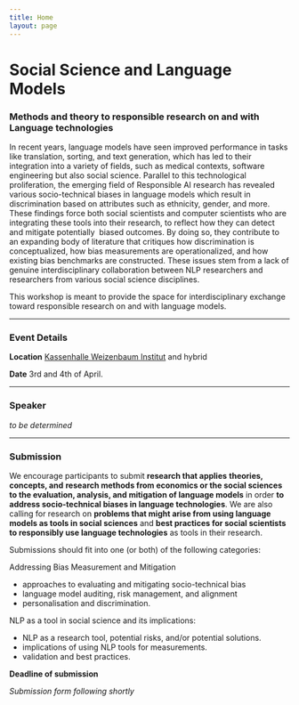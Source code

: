 ```yaml
---
title: Home
layout: page
---
```


# Social Science and Language Models 
### Methods and theory to responsible research on and with Language technologies

<p> In recent years, language models have seen improved performance in tasks like translation, sorting, and text generation, which has led to their integration into a variety of fields, such as medical contexts, software engineering but also social science. Parallel to this technological proliferation, the emerging field of Responsible AI research has revealed various socio-technical biases in language models which result in discrimination based on attributes such as ethnicity, gender, and more. These findings force both social scientists and computer scientists who are integrating these tools into their research, to reflect how they can detect and mitigate potentially  biased outcomes. By doing so, they contribute to an expanding body of literature that critiques how discrimination is conceptualized, how bias measurements are operationalized, and how existing bias benchmarks are constructed. These issues stem from a lack of genuine interdisciplinary collaboration between NLP researchers and researchers from various social science disciplines.

This workshop is meant to provide the space for interdisciplinary exchange toward responsible research on and with language models.

------

### Event Details

**Location** 
[Kassenhalle Weizenbaum Institut](https://www.weizenbaum-institut.de/) and hybrid

**Date**
3rd and 4th of April.

------
### Speaker

*to be determined*

------

### Submission

We encourage participants to submit **research that applies** **theories, concepts, and** **research methods from economics or the social sciences to the evaluation, analysis, and mitigation of language models** in order **to address socio-technical biases in language technologies**. We are also calling for research on **problems that might arise from using language models as tools in social sciences** and **best practices for social scientists to responsibly use language technologies** as tools in their research.

Submissions should fit into one (or both) of the following categories:

Addressing Bias Measurement and Mitigation

- approaches to evaluating and mitigating socio-technical bias
- language model auditing, risk management, and alignment
- personalisation and discrimination.

NLP as a tool in social science and its implications:

- NLP as a research tool, potential risks, and/or potential solutions.
- implications of using NLP tools for measurements.
- validation and best practices.

**Deadline of submission**

*Submission form following shortly*
